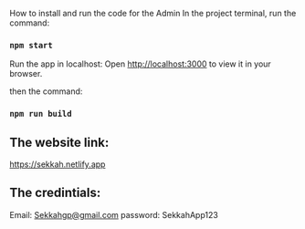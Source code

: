 How to install and run the code for the Admin
In the project terminal, run the command:

### `npm start`

Run the app in localhost:
Open [http://localhost:3000](http://localhost:3000) to view it in your browser.

then the command:
### `npm run build`

## The website link:
https://sekkah.netlify.app

## The credintials:
Email: Sekkahgp@gmail.com
password: SekkahApp123
